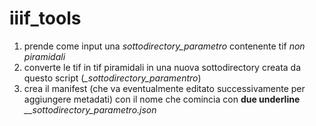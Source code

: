# iiif_tools


 1. prende come input una *sottodirectory_parametro* contenente tif *non piramidali*
 2. converte le tif in tif piramidali in una nuova sottodirectory creata da questo script (*_sottodirectory_paramentro*)
 3. crea il manifest (che va eventualmente editato successivamente per aggiungere metadati) con il nome che comincia con **due underline** *__sottodirectory_parametro.json* 


